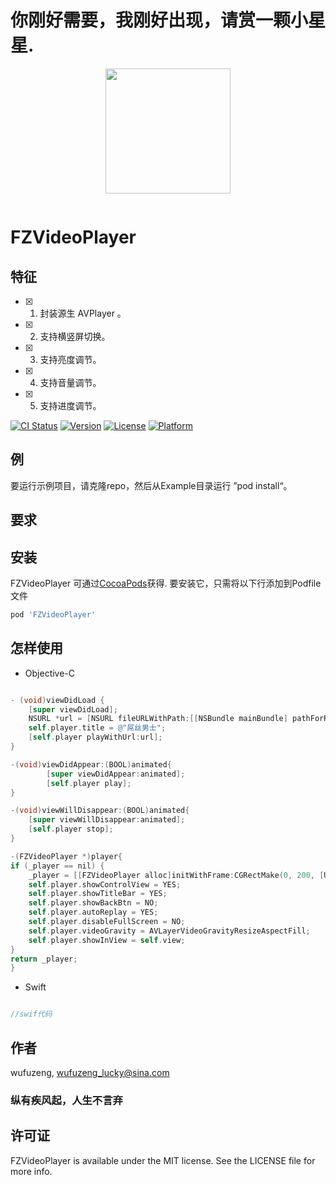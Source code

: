 
# 你刚好需要，我刚好出现，请赏一颗小星星.

<p align="center" >
<img src="图片路径" title="" float=left width = '200px'>
</p>

<p align="center" >
<img src= ”图片路径" title="">
</p>


# FZVideoPlayer
##  特征
- [x]  1.  封装源生 AVPlayer 。
- [x]  2.  支持横竖屏切换。
- [x]  3. 支持亮度调节。
- [x]  4. 支持音量调节。
- [x]  5. 支持进度调节。


[![CI Status](https://img.shields.io/travis/wufuzeng/FZVideoPlayer.svg?style=flat)](https://travis-ci.org/wufuzeng/FZVideoPlayer)
[![Version](https://img.shields.io/cocoapods/v/FZVideoPlayer.svg?style=flat)](https://cocoapods.org/pods/FZVideoPlayer)
[![License](https://img.shields.io/cocoapods/l/FZVideoPlayer.svg?style=flat)](https://cocoapods.org/pods/FZVideoPlayer)
[![Platform](https://img.shields.io/cocoapods/p/FZVideoPlayer.svg?style=flat)](https://cocoapods.org/pods/FZVideoPlayer)

## 例

要运行示例项目，请克隆repo，然后从Example目录运行 ”pod install“。

## 要求


## 安装

FZVideoPlayer 可通过[CocoaPods](https://cocoapods.org)获得. 要安装它，只需将以下行添加到Podfile文件

```ruby
pod 'FZVideoPlayer'
```

## 怎样使用

* Objective-C

```objective-c

- (void)viewDidLoad {
    [super viewDidLoad];
    NSURL *url = [NSURL fileURLWithPath:[[NSBundle mainBundle] pathForResource:@"Test"  ofType:@"mov"]];
    self.player.title = @"屌丝男士";
    [self.player playWithUrl:url];
}

-(void)viewDidAppear:(BOOL)animated{
        [super viewDidAppear:animated];
        [self.player play];
}

-(void)viewWillDisappear:(BOOL)animated{
    [super viewWillDisappear:animated];
    [self.player stop]; 
}

-(FZVideoPlayer *)player{
if (_player == nil) {
    _player = [[FZVideoPlayer alloc]initWithFrame:CGRectMake(0, 200, [UIScreen  mainScreen].bounds.size.width, [UIScreen mainScreen].bounds.size.width)];
    self.player.showControlView = YES;
    self.player.showTitleBar = YES;
    self.player.showBackBtn = NO;
    self.player.autoReplay = YES;
    self.player.disableFullScreen = NO;
    self.player.videoGravity = AVLayerVideoGravityResizeAspectFill;
    self.player.showInView = self.view;
}
return _player;
}

```

* Swift

```swift

//swif代码

```


## 作者

wufuzeng, wufuzeng_lucky@sina.com
### 纵有疾风起，人生不言弃

## 许可证

FZVideoPlayer is available under the MIT license. See the LICENSE file for more info.
